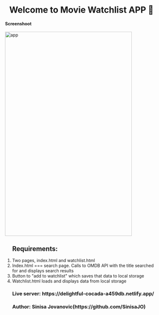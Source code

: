 <h1 align="center">Welcome to Movie Watchlist APP 👋</h1>

 <h4>Screenshoot</h4>
 <div class="border"><img style="width:418px;height:672px;" src="https://i.ibb.co/2FrxfH5/app.png" alt="app" border="0"></div>

<ol>
  <h2>Requirements: </h2>
   <li> Two pages, index.html and watchlist.html </li>
   <li> Index.html === search page. Calls to OMDB API with the title searched for and displays search results </li>
   <li> Button to "add to watchlist" which saves that data to local storage </li>
   <li> Watchlist.html loads and displays data from local storage </li>
</ol>
<ul>
 
<h3>Live server: https://delightful-cocada-a459db.netlify.app/</h3>
  
<h3>Author: Sinisa Jovanovic(https://github.com/SinisaJO)</h3>
